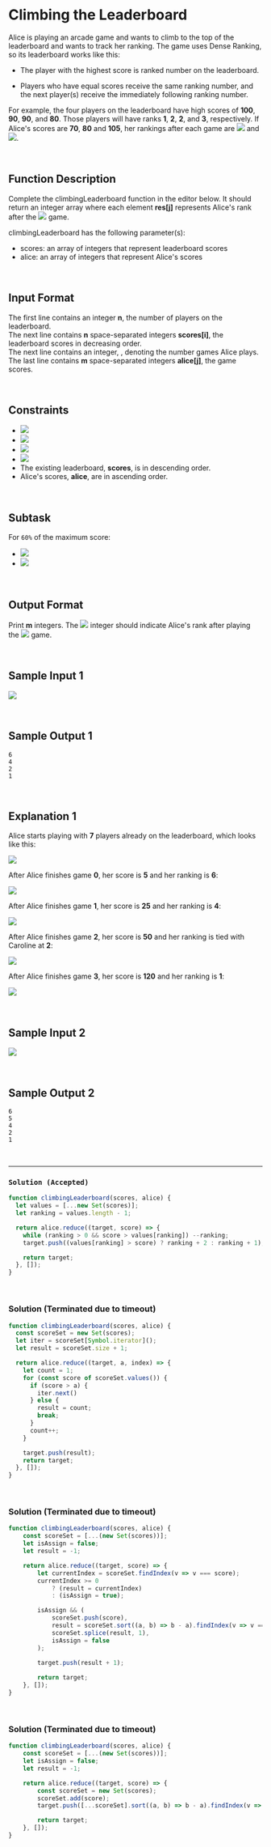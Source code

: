 # Climbing the Leaderboard
  
Alice is playing an arcade game and wants to climb to the top of the leaderboard and wants to track her ranking. The game uses Dense Ranking, so its leaderboard works like this:

- The player with the highest score is ranked number  on the leaderboard.

- Players who have equal scores receive the same ranking number, and the next player(s) receive the immediately following ranking number.

For example, the four players on the leaderboard have high scores of **100**, **90**, **90**, and **80**. Those players will have ranks **1**, **2**, **2**, and **3**, respectively. If Alice's scores are **70**, **80** and **105**, her rankings after each game are ![](https://latex.codecogs.com/gif.latex?4^{th},&space;3^{th}) and ![](https://latex.codecogs.com/gif.latex?1^{st}).

<br/>

## Function Description

Complete the climbingLeaderboard function in the editor below. It should return an integer array where each element **res[j]** represents Alice's rank after the ![](https://latex.codecogs.com/gif.latex?j^{th}) game.

climbingLeaderboard has the following parameter(s):

- scores: an array of integers that represent leaderboard scores
- alice: an array of integers that represent Alice's scores

<br/>

## Input Format

The first line contains an integer **n**, the number of players on the leaderboard.  
The next line contains **n** space-separated integers **scores[i]**, the leaderboard scores in decreasing order.  
The next line contains an integer, , denoting the number games Alice plays.  
The last line contains **m** space-separated integers **alice[j]**, the game scores. 

<br/>

## Constraints

- ![](https://latex.codecogs.com/gif.latex?1\leq&space;n\leq&space;2\times&space;10^{5})
- ![](https://latex.codecogs.com/gif.latex?1\leq&space;m\leq&space;2\times&space;10^{5})
- ![](https://latex.codecogs.com/gif.latex?0\leq&space;scores[i]\leq&space;10^{9}&space;for&space;0\leq&space;i<&space;n)
- ![](https://latex.codecogs.com/gif.latex?0\leq&space;alice[j]\leq&space;10^{9}&space;for&space;0\leq&space;j<&space;n)
- The existing leaderboard, **scores**, is in descending order.
- Alice's scores, **alice**, are in ascending order.

<br/>

## Subtask

For `60%` of the maximum score:

- ![](https://latex.codecogs.com/gif.latex?1\leq&space;n\leq&space;200)
- ![](https://latex.codecogs.com/gif.latex?1\leq&space;m\leq&space;200)

<br/>

## Output Format

Print **m** integers. The ![](https://latex.codecogs.com/gif.latex?j^{th}) integer should indicate Alice's rank after playing the ![](https://latex.codecogs.com/gif.latex?j^{th}) game.

<br/>

## Sample Input 1
![](./images/leader-board-06.png)

<br/>

## Sample Output 1
```
6
4
2
1
``` 

<br/>

## Explanation 1

Alice starts playing with **7** players already on the leaderboard, which looks like this:

![](./images/leader-board-01.png)

After Alice finishes game **0**, her score is **5** and her ranking is **6**:

![](./images/leader-board-02.png)

After Alice finishes game **1**, her score is **25** and her ranking is **4**:

![](./images/leader-board-03.png)

After Alice finishes game **2**, her score is **50** and her ranking is tied with Caroline at **2**:

![](./images/leader-board-04.png)

After Alice finishes game **3**, her score is **120** and her ranking is **1**:

![](./images/leader-board-05.png)

<br/>

## Sample Input 2
![](./images/leader-board-07.png)

<br/> 

## Sample Output 2
```
6
5
4
2
1
```

<br/>

---

### `Solution (Accepted)`

```javascript
function climbingLeaderboard(scores, alice) {
  let values = [...new Set(scores)];
  let ranking = values.length - 1;

  return alice.reduce((target, score) => {
    while (ranking > 0 && score > values[ranking]) --ranking;
    target.push((values[ranking] > score) ? ranking + 2 : ranking + 1);

    return target;
  }, []);
}
```
<br/>

### Solution (Terminated due to timeout)

```javascript
function climbingLeaderboard(scores, alice) {
  const scoreSet = new Set(scores);
  let iter = scoreSet[Symbol.iterator]();
  let result = scoreSet.size + 1;

  return alice.reduce((target, a, index) => {
    let count = 1;
    for (const score of scoreSet.values()) {
      if (score > a) {
        iter.next()
      } else {
        result = count;
        break;
      }
      count++;
    }

    target.push(result);
    return target;
  }, []);
}
```
<br/>

### Solution (Terminated due to timeout)

```javascript
function climbingLeaderboard(scores, alice) {
    const scoreSet = [...(new Set(scores))];
    let isAssign = false;
    let result = -1;

    return alice.reduce((target, score) => {
        let currentIndex = scoreSet.findIndex(v => v === score);
        currentIndex >= 0
            ? (result = currentIndex)
            : (isAssign = true);

        isAssign && (
            scoreSet.push(score),
            result = scoreSet.sort((a, b) => b - a).findIndex(v => v === score),
            scoreSet.splice(result, 1),
            isAssign = false
        );
        
        target.push(result + 1);

        return target;
    }, []);
}
```
<br/>

### Solution (Terminated due to timeout)

```javascript
function climbingLeaderboard(scores, alice) {
    const scoreSet = [...(new Set(scores))];
    let isAssign = false;
    let result = -1;

    return alice.reduce((target, score) => {
        const scoreSet = new Set(scores);
        scoreSet.add(score);
        target.push([...scoreSet].sort((a, b) => b - a).findIndex(v => v === score) + 1);

        return target;
    }, []);
}
```